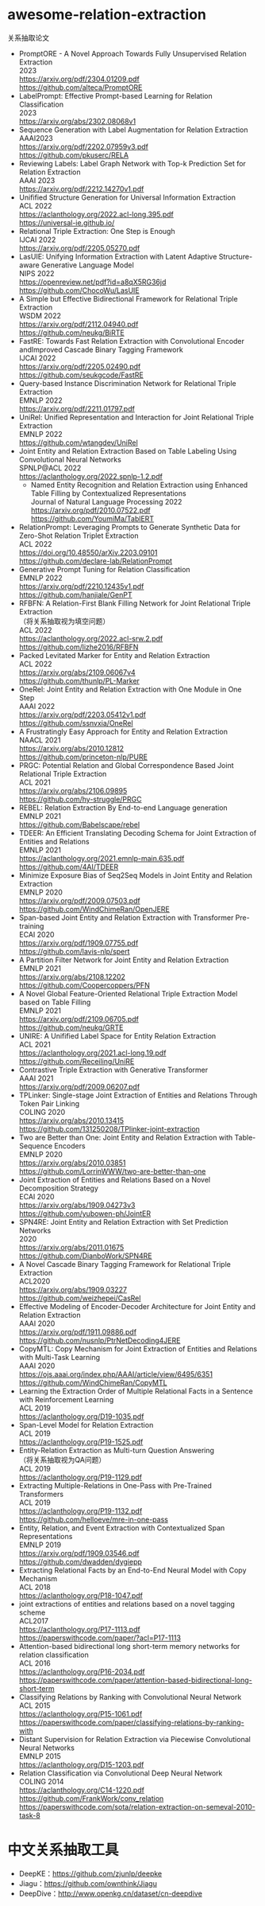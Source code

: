 # awesome-relation-extraction
关系抽取论文
- PromptORE - A Novel Approach Towards Fully Unsupervised Relation Extraction<br>
2023<br>
https://arxiv.org/pdf/2304.01209.pdf<br>
https://github.com/alteca/PromptORE<br>
- LabelPrompt: Effective Prompt-based Learning for Relation Classification<br>
2023<br>
https://arxiv.org/abs/2302.08068v1<br>
- Sequence Generation with Label Augmentation for Relation Extraction<br>
AAAI2023<br>
https://arxiv.org/pdf/2202.07959v3.pdf<br>
https://github.com/pkuserc/RELA<br>
- Reviewing Labels: Label Graph Network with Top-k Prediction Set for Relation Extraction<br>
AAAI 2023<br>
https://arxiv.org/pdf/2212.14270v1.pdf<br>
- Unifified Structure Generation for Universal Information Extraction<br>
ACL 2022<br>
https://aclanthology.org/2022.acl-long.395.pdf<br>
https://universal-ie.github.io/<br>
- Relational Triple Extraction: One Step is Enough<br>
IJCAI 2022<br>
https://arxiv.org/pdf/2205.05270.pdf<br>
- LasUIE: Unifying Information Extraction with Latent Adaptive Structure-aware Generative Language Model<br>
NIPS 2022<br>
https://openreview.net/pdf?id=a8qX5RG36jd<br>
https://github.com/ChocoWu/LasUIE<br>
- A Simple but Effective Bidirectional Framework for Relational Triple Extraction<br>
WSDM 2022<br>
https://arxiv.org/pdf/2112.04940.pdf<br>
https://github.com/neukg/BiRTE<br>
- FastRE: Towards Fast Relation Extraction with Convolutional Encoder andImproved Cascade Binary Tagging Framework<br>
IJCAI 2022<br>
https://arxiv.org/pdf/2205.02490.pdf<br>
https://github.com/seukgcode/FastRE
- Query-based Instance Discrimination Network for Relational Triple Extraction<br>
EMNLP 2022<br>
https://arxiv.org/pdf/2211.01797.pdf
- UniRel: Unified Representation and Interaction for Joint Relational Triple Extraction<br>
EMNLP 2022<br>
https://github.com/wtangdev/UniRel
- Joint Entity and Relation Extraction Based on Table Labeling Using Convolutional Neural Networks<br>
SPNLP@ACL 2022<br>
https://aclanthology.org/2022.spnlp-1.2.pdf<br>
  - Named Entity Recognition and Relation Extraction using Enhanced Table Filling by Contextualized Representations<br>
  Journal of Natural Language Processing 2022<br>
  https://arxiv.org/pdf/2010.07522.pdf<br>
  https://github.com/YoumiMa/TablERT
- RelationPrompt: Leveraging Prompts to Generate Synthetic Data for Zero-Shot Relation Triplet Extraction<br>
ACL 2022<br>
https://doi.org/10.48550/arXiv.2203.09101<br>
https://github.com/declare-lab/RelationPrompt<br>
- Generative Prompt Tuning for Relation Classification<br>
EMNLP 2022<br>
https://arxiv.org/pdf/2210.12435v1.pdf<br>
https://github.com/hanjiale/GenPT<br>
- RFBFN: A Relation-First Blank Filling Network for Joint Relational Triple Extraction<br>
（将关系抽取视为填空问题）<br>
ACL 2022<br>
https://aclanthology.org/2022.acl-srw.2.pdf<br>
https://github.com/lizhe2016/RFBFN<br>
- Packed Levitated Marker for Entity and Relation Extraction<br>
ACL 2022<br>
https://arxiv.org/abs/2109.06067v4<br>
https://github.com/thunlp/PL-Marker<br>
- OneRel: Joint Entity and Relation Extraction with One Module in One Step<br>
AAAI 2022<br>
https://arxiv.org/pdf/2203.05412v1.pdf<br>
https://github.com/ssnvxia/OneRel<br>
- A Frustratingly Easy Approach for Entity and Relation Extraction<br>
NAACL 2021<br>
https://arxiv.org/abs/2010.12812<br>
https://github.com/princeton-nlp/PURE<br>
- PRGC: Potential Relation and Global Correspondence Based Joint Relational Triple Extraction<br>
ACL 2021<br>
https://arxiv.org/abs/2106.09895<br>
https://github.com/hy-struggle/PRGC<br>
- REBEL: Relation Extraction By End-to-end Language generation<br>
EMNLP 2021<br>
https://github.com/Babelscape/rebel<br>
- TDEER: An Efficient Translating Decoding Schema for Joint Extraction of Entities and Relations<br>
EMNLP 2021<br>
https://aclanthology.org/2021.emnlp-main.635.pdf<br>
https://github.com/4AI/TDEER<br>
- Minimize Exposure Bias of Seq2Seq Models in Joint Entity and Relation Extraction<br>
EMNLP 2020<br>
https://arxiv.org/pdf/2009.07503.pdf<br>
https://github.com/WindChimeRan/OpenJERE<br>
- Span-based Joint Entity and Relation Extraction with Transformer Pre-training<br>
ECAI 2020<br>
https://arxiv.org/pdf/1909.07755.pdf<br>
https://github.com/lavis-nlp/spert<br>
- A Partition Filter Network for Joint Entity and Relation Extraction<br>
EMNLP 2021<br>
https://arxiv.org/abs/2108.12202<br>
https://github.com/Coopercoppers/PFN<br>
- A Novel Global Feature-Oriented Relational Triple Extraction Model based on Table Filling<br>
EMNLP 2021<br>
https://arxiv.org/pdf/2109.06705.pdf<br>
https://github.com/neukg/GRTE<br>
- UNIRE: A Unifified Label Space for Entity Relation Extraction<br>
ACL 2021<br>
https://aclanthology.org/2021.acl-long.19.pdf<br>
https://github.com/Receiling/UniRE<br>
- Contrastive Triple Extraction with Generative Transformer<br>
AAAI 2021<br>
https://arxiv.org/pdf/2009.06207.pdf<br>
- TPLinker: Single-stage Joint Extraction of Entities and Relations Through Token Pair Linking<br>
COLING 2020<br>
https://arxiv.org/abs/2010.13415<br>
https://github.com/131250208/TPlinker-joint-extraction<br>
- Two are Better than One: Joint Entity and Relation Extraction with Table-Sequence Encoders<br>
EMNLP 2020<br>
https://arxiv.org/abs/2010.03851<br>
https://github.com/LorrinWWW/two-are-better-than-one<br>
- Joint Extraction of Entities and Relations Based on a Novel Decomposition Strategy<br>
ECAI 2020<br>
https://arxiv.org/abs/1909.04273v3<br>
https://github.com/yubowen-ph/JointER<br>
- SPN4RE: Joint Entity and Relation Extraction with Set Prediction Networks<br>
2020<br>
https://arxiv.org/abs/2011.01675<br>
https://github.com/DianboWork/SPN4RE<br>
- A Novel Cascade Binary Tagging Framework for Relational Triple Extraction <br>
ACL2020<br>
https://arxiv.org/abs/1909.03227<br>
https://github.com/weizhepei/CasRel<br>
- Effective Modeling of Encoder-Decoder Architecture for Joint Entity and Relation Extraction<br>
AAAI 2020<br>
https://arxiv.org/pdf/1911.09886.pdf<br>
https://github.com/nusnlp/PtrNetDecoding4JERE<br>
- CopyMTL: Copy Mechanism for Joint Extraction of Entities and Relations with Multi-Task Learning<br>
AAAI 2020<br>
https://ojs.aaai.org/index.php/AAAI/article/view/6495/6351<br>
https://github.com/WindChimeRan/CopyMTL<br>
- Learning the Extraction Order of Multiple Relational Facts in a Sentence with Reinforcement Learning<br>
ACL 2019<br>
https://aclanthology.org/D19-1035.pdf<br>
- Span-Level Model for Relation Extraction<br>
ACL 2019<br>
https://aclanthology.org/P19-1525.pdf<br>
- Entity-Relation Extraction as Multi-turn Question Answering<br>
（将关系抽取视为QA问题）<br>
ACL 2019<br>
https://aclanthology.org/P19-1129.pdf<br>
- Extracting Multiple-Relations in One-Pass with Pre-Trained Transformers<br>
ACL 2019<br>
https://aclanthology.org/P19-1132.pdf<br>
https://github.com/helloeve/mre-in-one-pass<br>
- Entity, Relation, and Event Extraction with Contextualized Span Representations<br>
EMNLP 2019<br>
https://arxiv.org/pdf/1909.03546.pdf<br>
https://github.com/dwadden/dygiepp<br>
- Extracting Relational Facts by an End-to-End Neural Model with Copy Mechanism<br>
ACL 2018<br>
https://aclanthology.org/P18-1047.pdf<br>
- joint extractions of entities and relations based on a novel tagging scheme<br>
ACL2017<br>
https://aclanthology.org/P17-1113.pdf<br>
https://paperswithcode.com/paper/?acl=P17-1113<br>
- Attention-based bidirectional long short-term memory networks for relation classification<br>
ACL 2016<br>
https://aclanthology.org/P16-2034.pdf<br>
https://paperswithcode.com/paper/attention-based-bidirectional-long-short-term<br>
- Classifying Relations by Ranking with Convolutional Neural Network<br>
ACL 2015<br>
https://aclanthology.org/P15-1061.pdf<br>
https://paperswithcode.com/paper/classifying-relations-by-ranking-with<br>
- Distant Supervision for Relation Extraction via Piecewise Convolutional Neural Networks<br>
EMNLP 2015<br>
https://aclanthology.org/D15-1203.pdf<br>
- Relation Classification via Convolutional Deep Neural Network<br>
COLING 2014<br>
https://aclanthology.org/C14-1220.pdf<br>
https://github.com/FrankWork/conv_relation<br>
https://paperswithcode.com/sota/relation-extraction-on-semeval-2010-task-8<br>

# 中文关系抽取工具
- DeepKE：https://github.com/zjunlp/deepke
- Jiagu：https://github.com/ownthink/Jiagu
- DeepDive：http://www.openkg.cn/dataset/cn-deepdive
